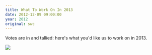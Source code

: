 ```yaml
---
title: What To Work On In 2013
date: 2012-12-09 09:00:00
year: 2012
original: swc
---
```

<p>Votes are in and tallied: here's what you'd like us to work on in 2013.</p>
<p>
  <img src="{{'/files/2012/12/what-to-work-on-in-2013.png' | relative_url}}" />
</p>
